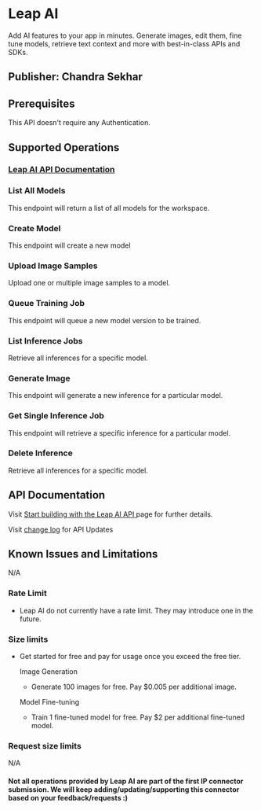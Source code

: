 # Leap AI
Add AI features to your app in minutes.
Generate images, edit them, fine tune models, retrieve text context and more with best-in-class APIs and SDKs.

## Publisher: Chandra Sekhar

## Prerequisites
This API doesn't require any Authentication.

## Supported Operations
### [Leap AI API Documentation](https://docs.tryleap.ai/reference/inferencescontroller_create-1)



### List All Models
This endpoint will return a list of all models for the workspace.

### Create Model
This endpoint will create a new model

### Upload Image Samples
Upload one or multiple image samples to a model.

### Queue Training Job
This endpoint will queue a new model version to be trained.

### List Inference Jobs
Retrieve all inferences for a specific model.

### Generate Image
This endpoint will generate a new inference for a particular model.

### Get Single Inference Job
This endpoint will retrieve a specific inference for a particular model.

### Delete Inference
Retrieve all inferences for a specific model.



## API Documentation
Visit [Start building with the Leap AI API ](https://docs.tryleap.ai/reference/inferencescontroller_create-1) page for further details.

Visit [change log](https://guides.tryleap.ai/) for API Updates

## Known Issues and Limitations
N/A

### Rate Limit
* Leap AI do not currently have a rate limit.
They may introduce one in the future.


### Size limits
* Get started for free and pay for usage once you exceed the free tier.

    Image Generation
    * Generate 100 images for free.
      Pay $0.005 per additional image.

    Model Fine-tuning
    * Train 1 fine-tuned model for free.
      Pay $2 per additional fine-tuned model.

### Request size limits
N/A

#### Not all operations provided by Leap AI are part of the first IP connector submission. We will keep adding/updating/supporting this connector based on your feedback/requests :)

